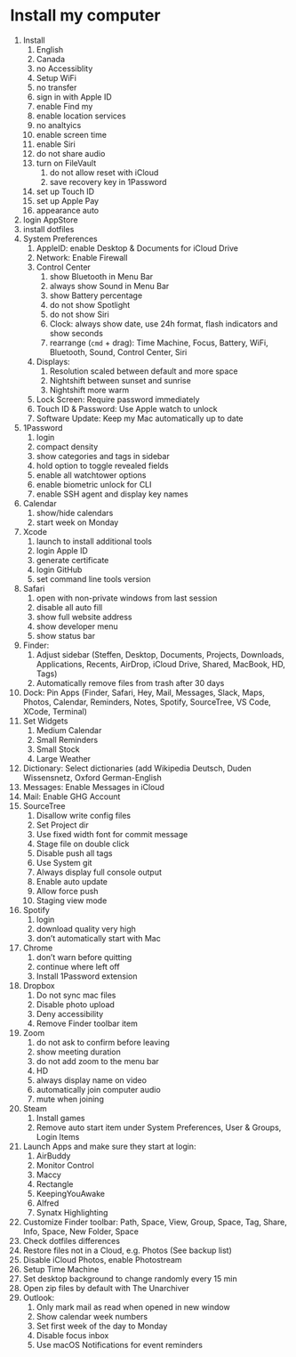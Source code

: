 # Install my computer

1. Install
    1. English
    2. Canada
    3. no Accessiblity
    4. Setup WiFi
    5. no transfer
    6. sign in with Apple ID
    7. enable Find my
    8. enable location services
    9. no analtyics
    10. enable screen time
    11. enable Siri
    12. do not share audio
    13. turn on FileVault
        1. do not allow reset with iCloud
        2. save recovery key in 1Password
    15. set up Touch ID
    16. set up Apple Pay
    17. appearance auto
2. login AppStore
3. install dotfiles
4. System Preferences
    1. AppleID: enable Desktop & Documents for iCloud Drive
    2. Network: Enable Firewall
    3. Control Center
        1. show Bluetooth in Menu Bar
        2. always show Sound in Menu Bar
        3. show Battery percentage
        4. do not show Spotlight
        5. do not show Siri
        6. Clock: always show date, use 24h format, flash indicators and show seconds
        7. rearrange (`cmd` + drag): Time Machine, Focus, Battery, WiFi, Bluetooth, Sound, Control Center, Siri
    4. Displays:
        1. Resolution scaled between default and more space
        1. Nightshift between sunset and sunrise
        1. Nightshift more warm
    5. Lock Screen: Require password immediately
    6. Touch ID & Password: Use Apple watch to unlock
    7. Software Update: Keep my Mac automatically up to date
5. 1Password
    1. login
    1. compact density
    1. show categories and tags in sidebar
    1. hold option to toggle revealed fields
    1. enable all watchtower options
    1. enable biometric unlock for CLI
    1. enable SSH agent and display key names
6. Calendar
    1. show/hide calendars
    2. start week on Monday
7. Xcode
    1. launch to install additional tools
    2. login Apple ID
    3. generate certificate
    4. login GitHub
    5. set command line tools version
8. Safari
    1. open with non-private windows from last session
    1. disable all auto fill
    1. show full website address
    1. show developer menu
    1. show status bar
9. Finder:
    1. Adjust sidebar (Steffen, Desktop, Documents, Projects, Downloads, Applications, Recents, AirDrop, iCloud Drive, Shared, MacBook, HD, Tags)
    1. Automatically remove files from trash after 30 days
10. Dock: Pin Apps (Finder, Safari, Hey, Mail, Messages, Slack, Maps, Photos, Calendar, Reminders, Notes, Spotify, SourceTree, VS Code, XCode, Terminal)
11. Set Widgets
    1. Medium Calendar
    2. Small Reminders
    3. Small Stock
    4. Large Weather
12. Dictionary: Select dictionaries (add Wikipedia Deutsch, Duden Wissensnetz, Oxford German-English
13. Messages: Enable Messages in iCloud
14. Mail: Enable GHG Account
15. SourceTree
    1. Disallow write config files
    2. Set Project dir
    3. Use fixed width font for commit message
    4. Stage file on double click
    5. Disable push all tags
    6. Use System git
    7. Always display full console output
    8. Enable auto update
    9. Allow force push
    10. Staging view mode
16. Spotify
    1. login
    1. download quality very high
    1. don’t automatically start with Mac
17. Chrome
    1. don’t warn before quitting
    1. continue where left off
    1. Install 1Password extension
18. Dropbox
    1. Do not sync mac files
    2. Disable photo upload
    3. Deny accessibility
    4. Remove Finder toolbar item
19. Zoom
    1. do not ask to confirm before leaving
    2. show meeting duration
    3. do not add zoom to the menu bar
    4. HD
    5. always display name on video
    6. automatically join computer audio
    7. mute when joining
20. Steam
    1. Install games
    2. Remove auto start item under System Preferences, User & Groups, Login Items
22. Launch Apps and make sure they start at login:
    1. AirBuddy
    2. Monitor Control
    3. Maccy
    4. Rectangle
    5. KeepingYouAwake
    6. Alfred
    7. Synatx Highlighting
23. Customize Finder toolbar: Path, Space, View, Group, Space, Tag, Share, Info, Space, New Folder, Space
24. Check dotfiles differences
25. Restore files not in a Cloud, e.g. Photos (See backup list)
26. Disable iCloud Photos, enable Photostream
27. Setup Time Machine
28. Set desktop background to change randomly every 15 min
29. Open zip files by default with The Unarchiver
30. Outlook:
    1. Only mark mail as read when opened in new window
    2. Show calendar week numbers
    3. Set first week of the day to Monday
    4. Disable focus inbox
    5. Use macOS Notifications for event reminders 
